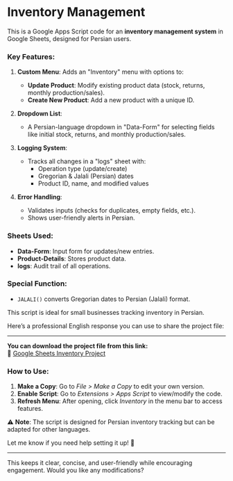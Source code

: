 # Inventory Management
This is a Google Apps Script code for an **inventory management system** in Google Sheets, designed for Persian users.  

### **Key Features**:  
1. **Custom Menu**: Adds an "Inventory" menu with options to:  
   - **Update Product**: Modify existing product data (stock, returns, monthly production/sales).  
   - **Create New Product**: Add a new product with a unique ID.  

2. **Dropdown List**:  
   - A Persian-language dropdown in "Data-Form" for selecting fields like initial stock, returns, and monthly production/sales.  

3. **Logging System**:  
   - Tracks all changes in a "logs" sheet with:  
     - Operation type (update/create)  
     - Gregorian & Jalali (Persian) dates  
     - Product ID, name, and modified values  

4. **Error Handling**:  
   - Validates inputs (checks for duplicates, empty fields, etc.).  
   - Shows user-friendly alerts in Persian.  

### **Sheets Used**:  
- **Data-Form**: Input form for updates/new entries.  
- **Product-Details**: Stores product data.  
- **logs**: Audit trail of all operations.  

### **Special Function**:  
- `JALALI()` converts Gregorian dates to Persian (Jalali) format.  

This script is ideal for small businesses tracking inventory in Persian.

Here’s a professional English response you can use to share the project file:  

---  

**You can download the project file from this link:**  
🔗 [Google Sheets Inventory Project](https://docs.google.com/spreadsheets/d/1SyymmHiGl6ZuW3pQJtSjEWxZZuGNlwRgYxyiuE7SJaQ/edit?usp=sharing)  

### **How to Use**:  
1. **Make a Copy**: Go to *File > Make a Copy* to edit your own version.  
2. **Enable Script**: Go to *Extensions > Apps Script* to view/modify the code.  
3. **Refresh Menu**: After opening, click *Inventory* in the menu bar to access features.  

⚠️ **Note**: The script is designed for Persian inventory tracking but can be adapted for other languages.  

Let me know if you need help setting it up! 🚀  

---  

This keeps it clear, concise, and user-friendly while encouraging engagement. Would you like any modifications?